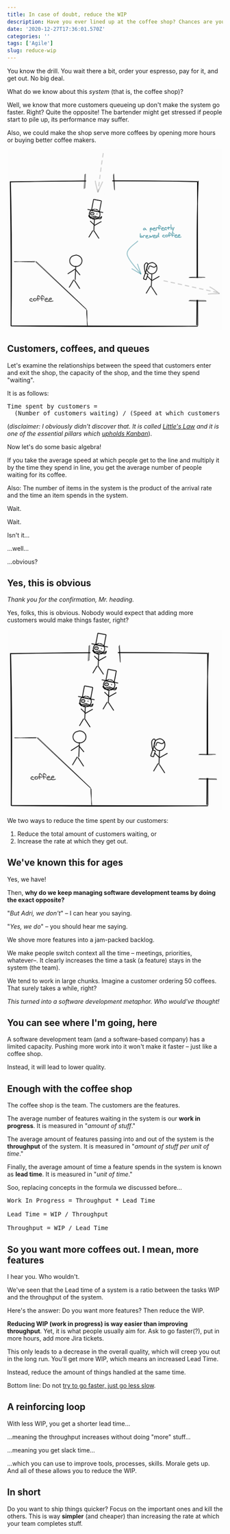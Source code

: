 ```yaml
---
title: In case of doubt, reduce the WIP
description: Have you ever lined up at the coffee shop? Chances are you have.
date: '2020-12-27T17:36:01.570Z'
categories: ''
tags: ['Agile']
slug: reduce-wip
---
```


You know the drill. You wait there a bit, order your espresso, pay for it, and get out. No big deal.

What do we know about this *system* (that is, the coffee shop)?

Well, we know that more customers queueing up don't make the system go faster. Right? Quite the opposite! The bartender might get stressed if people start to pile up, its performance may suffer.

Also, we could make the shop serve more coffees by opening more hours or buying better coffee makers.


![A coffee shop (our system) with our friendly customers](./pic1.png)


## Customers, coffees, and queues

Let's examine the relationships between the speed that customers enter and exit the shop, the capacity of the shop, and the time they spend "waiting".

It is as follows:

<pre class="language-html" style="width:100%;margin-left:0">
Time spent by customers =
  (Number of customers waiting) / (Speed at which customers get out)
</pre>

(*disclaimer: I obviously didn't discover that. It is called [Little's Law](https://en.wikipedia.org/wiki/Little%27s_law) and it is one of the essential pillars which [upholds Kanban](https://itsadeliverything.com/littles-law-the-basis-of-lean-and-kanban)*).

Now let's do some basic algebra!

If you take the average speed at which people get to the line and multiply it by the time they spend in line, you get the average number of people waiting for its coffee.

Also: The number of items in the system is the product of the arrival rate and the time an item spends in the system.

Wait.

Wait.

Isn't it…

…well…

…obvious?


## Yes, this is obvious

*Thank you for the confirmation, Mr. heading.*

Yes, folks, this is obvious. Nobody would expect that adding more customers would make things faster, right?


![Increasing the input of the system won't make it faster!](./pic2.png)


We two ways to reduce the time spent by our customers:

1. Reduce the total amount of customers waiting, or
2. Increase the rate at which they get out.


## We've known this for ages

Yes, we have!

Then, **why do we keep managing software development teams by doing the exact opposite?**

"*But Adri, we don't*" – I can hear you saying.

"*Yes, we do*" – you should hear me saying.

We shove more features into a jam-packed backlog.

We make people switch context all the time – meetings, priorities, whatever–. It clearly increases the time a task (a feature) stays in the system (the team).

We tend to work in large chunks. Imagine a customer ordering 50 coffees. That surely takes a while, right?

*This turned into a software development metaphor. Who would've thought!*

## You can see where I'm going, here

A software development team (and a software-based company) has a limited capacity. Pushing more work into it won't make it faster – just like a coffee shop.

Instead, it will lead to lower quality.

## Enough with the coffee shop

The coffee shop is the team. The customers are the features.

The average number of features waiting in the system is our **work in progress**. It is measured in "*amount of stuff*."

The average amount of features passing into and out of the system is the **throughput** of the system. It is measured in "*amount of stuff per unit of time*."

Finally, the average amount of time a feature spends in the system is known as **lead time**. It is measured in "*unit of time*."

Soo, replacing concepts in the formula we discussed before…

<pre class="language-html" style="width:100%;margin-left:0">
Work In Progress = Throughput * Lead Time

Lead Time = WIP / Throughput

Throughput = WIP / Lead Time
</pre>

<p />


## So you want more coffees out. I mean, more features

I hear you. Who wouldn't.

We've seen that the Lead time of a system is a ratio between the tasks WIP and the throughput of the system.

Here's the answer: Do you want more features? Then reduce the WIP.

**Reducing WIP (work in progress) is way easier than improving throughput**. Yet, it is what people usually aim for. Ask to go faster(?), put in more hours, add more Jira tickets.

This only leads to a decrease in the overall quality, which will creep you out in the long run. You'll get more WIP, which means an increased Lead Time.

Instead, reduce the amount of things handled at the same time.

Bottom line: Do not [try to go faster, just go less slow](https://afontcu.dev/slow/).


## A reinforcing loop

With less WIP, you get a shorter lead time…

…meaning the throughput increases without doing "more" stuff…

…meaning you get slack time…

…which you can use to improve tools, processes, skills. Morale gets up. And all of these allows you to reduce the WIP.


## In short

Do you want to ship things quicker? Focus on the important ones and kill the others. This is way **simpler** (and cheaper) than increasing the rate at which your team completes stuff.